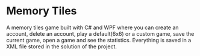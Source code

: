 # Memory Tiles

A memory tiles game  built with C# and WPF where you can create an account, delete an account, play a default(6x6) or a custom game, save the current game, open a game and see the statistics. Everything is saved in a XML file stored in the solution of the project.

